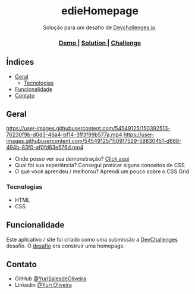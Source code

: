 <h1 align="center">edieHomepage</h1>

<div align="center">
   Solução para um desafio de  <a href="http://devchallenges.io" target="_blank">Devchallenges.io</a>.
</div>

<div align="center">
  <h3>
    <a href="https://yurisalesdeoliveira.github.io/edieHomepage">
      Demo
    </a>
    <span> | </span>
    <a href="#">
      Solution
    </a>
    <span> | </span>
    <a href="https://devchallenges.io/challenges/xobQBuf8zWWmiYMIAZe0">
      Challenge
    </a>
  </h3>
</div>

<!-- TABLE OF CONTENTS -->

## Índices

- [Geral](#geral)
  - [Tecnologias](#tecnologias)
- [Funcionalidade](#funcionalidade)
- [Contato](#contato)

<!-- OVERVIEW -->

## Geral

https://user-images.githubusercontent.com/54549125/150392513-76230f9b-d0d3-46a4-bf14-3ff3f99b577a.mp4
https://user-images.githubusercontent.com/54549125/150917529-59830451-d668-494b-83f0-af0fd63e576d.mp4

- Onde posso ver sua demonstração? [Click aqui](https://yurisalesdeoliveira.github.io/edieHomepage)
- Qual foi sua experiência? Consegui praticar alguns conceitos de CSS
- O que você aprendeu / melhorou? Aprendi um pouco sobre o CSS Grid

### Tecnologias

- HTML
- CSS

## Funcionalidade

Este aplicativo / site foi criado como uma submissão a [DevChallenges](https://devchallenges.io/challenges) desafio. O [desafio](https://devchallenges.io/challenges/xobQBuf8zWWmiYMIAZe0) era construir uma homepage.

## Contato

- GitHub [@YuriSalesdeOliveira](https://github.com/YuriSalesdeOliveira)
- Linkedin [@Yuri Oliveira](https://www.linkedin.com/in/yuri-oliveira-0703801a2/)

